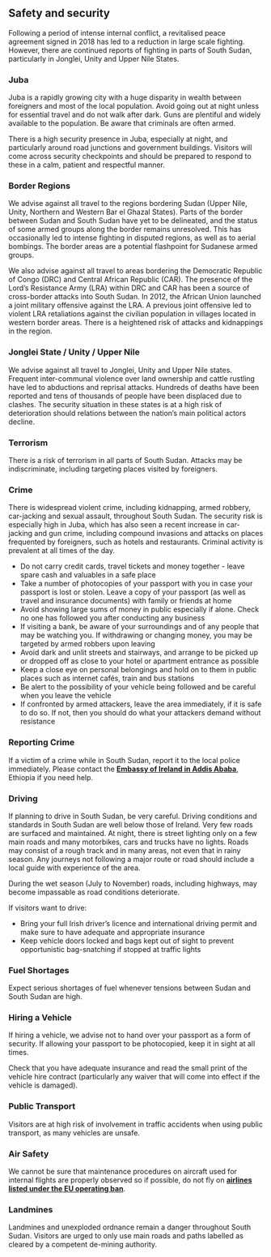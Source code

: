## Safety and security

Following a period of intense internal conflict, a revitalised peace agreement signed in 2018 has led to a reduction in large scale fighting. However, there are continued reports of fighting in parts of South Sudan, particularly in Jonglei, Unity and Upper Nile States.

### **Juba**

Juba is a rapidly growing city with a huge disparity in wealth between foreigners and most of the local population. Avoid going out at night unless for essential travel and do not walk after dark. Guns are plentiful and widely available to the population. Be aware that criminals are often armed.

There is a high security presence in Juba, especially at night, and particularly around road junctions and government buildings. Visitors will come across security checkpoints and should be prepared to respond to these in a calm, patient and respectful manner.

### **Border Regions**

We advise against all travel to the regions bordering Sudan (Upper Nile, Unity, Northern and Western Bar el Ghazal States). Parts of the border between Sudan and South Sudan have yet to be delineated, and the status of some armed groups along the border remains unresolved. This has occasionally led to intense fighting in disputed regions, as well as to aerial bombings. The border areas are a potential flashpoint for Sudanese armed groups.

We also advise against all travel to areas bordering the Democratic Republic of Congo (DRC) and Central African Republic (CAR). The presence of the Lord’s Resistance Army (LRA) within DRC and CAR has been a source of cross-border attacks into South Sudan. In 2012, the African Union launched a joint military offensive against the LRA. A previous joint offensive led to violent LRA retaliations against the civilian population in villages located in western border areas. There is a heightened risk of attacks and kidnappings in the region.

### **Jonglei State /** **Unity / Upper Nile**

We advise against all travel to Jonglei, Unity and Upper Nile states. Frequent inter-communal violence over land ownership and cattle rustling have led to abductions and reprisal attacks. Hundreds of deaths have been reported and tens of thousands of people have been displaced due to clashes. The security situation in these states is at a high risk of deterioration should relations between the nation’s main political actors decline.

### **Terrorism**

There is a risk of terrorism in all parts of South Sudan. Attacks may be indiscriminate, including targeting places visited by foreigners.

### **Crime**

There is widespread violent crime, including kidnapping, armed robbery, car-jacking and sexual assault, throughout South Sudan. The security risk is especially high in Juba, which has also seen a recent increase in car-jacking and gun crime, including compound invasions and attacks on places frequented by foreigners, such as hotels and restaurants. Criminal activity is prevalent at all times of the day.

* Do not carry credit cards, travel tickets and money together - leave spare cash and valuables in a safe place
* Take a number of photocopies of your passport with you in case your passport is lost or stolen. Leave a copy of your passport (as well as travel and insurance documents) with family or friends at home
* Avoid showing large sums of money in public especially if alone. Check no one has followed you after conducting any business
* If visiting a bank, be aware of your surroundings and of any people that may be watching you. If withdrawing or changing money, you may be targeted by armed robbers upon leaving
* Avoid dark and unlit streets and stairways, and arrange to be picked up or dropped off as close to your hotel or apartment entrance as possible
* Keep a close eye on personal belongings and hold on to them in public places such as internet cafés, train and bus stations
* Be alert to the possibility of your vehicle being followed and be careful when you leave the vehicle
* If confronted by armed attackers, leave the area immediately, if it is safe to do so. If not, then you should do what your attackers demand without resistance

### **Reporting Crime**

If a victim of a crime while in South Sudan, report it to the local police immediately. Please contact the [**Embassy of Ireland in Addis Ababa**](https://www.ireland.ie/en/ethiopia/addisababa/), Ethiopia if you need help.

### **Driving**

If planning to drive in South Sudan, be very careful. Driving conditions and standards in South Sudan are well below those of Ireland. Very few roads are surfaced and maintained. At night, there is street lighting only on a few main roads and many motorbikes, cars and trucks have no lights. Roads may consist of a rough track and in many areas, not even that in rainy season. Any journeys not following a major route or road should include a local guide with experience of the area.

During the wet season (July to November) roads, including highways, may become impassable as road conditions deteriorate.

If visitors want to drive:

* Bring your full Irish driver’s licence and international driving permit and make sure to have adequate and appropriate insurance
* Keep vehicle doors locked and bags kept out of sight to prevent opportunistic bag-snatching if stopped at traffic lights

### **Fuel Shortages**

Expect serious shortages of fuel whenever tensions between Sudan and South Sudan are high.

### **Hiring a Vehicle**

If hiring a vehicle, we advise not to hand over your passport as a form of security. If allowing your passport to be photocopied, keep it in sight at all times.

Check that you have adequate insurance and read the small print of the vehicle hire contract (particularly any waiver that will come into effect if the vehicle is damaged).

### **Public Transport**

Visitors are at high risk of involvement in traffic accidents when using public transport, as many vehicles are unsafe.

### **Air Safety**

We cannot be sure that maintenance procedures on aircraft used for internal flights are properly observed so if possible, do not fly on [**airlines listed under the EU operating ban**](https://transport.ec.europa.eu/transport-themes/eu-air-safety-list_en).

### **Landmines**

Landmines and unexploded ordnance remain a danger throughout South Sudan. Visitors are urged to only use main roads and paths labelled as cleared by a competent de-mining authority.